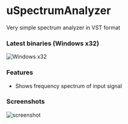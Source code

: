 # uSpectrumAnalyzer
Very simple spectrum analyzer in VST format

### Latest binaries (Windows x32)

![Windows x32]()

### Features
* Shows frequency spectrum of input signal

### Screenshots

![screenshot]()
